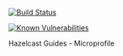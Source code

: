 [![Build Status](https://travis-ci.org/hazelcast-guides/caching-microprofile-microservices-on-kubernetes.svg?branch=master)](https://travis-ci.org/hazelcast-guides/caching-microprofile-microservices-on-kubernetes)

[![Known Vulnerabilities](https://snyk.io//test/github/hazelcast-guides/caching-microprofile-microservices-on-kubernetes/badge.svg?targetFile=final/pom.xml)](https://snyk.io//test/github/hazelcast-guides/caching-microprofile-microservices-on-kubernetes?targetFile=final/pom.xml)

Hazelcast Guides - Microprofile
